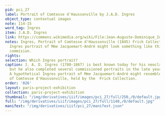 ```yaml
---
pid: pci_27
label: Portrait of Comtesse d'Haussonville by J.A.D. Ingres
object_type: contextual images
note: 114-15
word_tag: Ingres
item: J.A.D. Ingres
link: https://commons.wikimedia.org/wiki/File:Jean-Auguste-Dominique_Ingres_-_Comtesse_d%27Haussonville_-_Google_Art_Project.jpg
notes: Ingres, Portrait of Comtesse d'Haussonville (1845) Frick Collection. A hypothetical
  Ingres portrait of Mme Jacquemart-André might look something like this portrait
  commision.
rights: 
selection: Which Ingres portrait?
caption: J. A. D. Ingres (1780-1867) is best known today for his neoclassical paintings,
  but he also completed several commissioned portraits in the late years of his career.
  A hypothetical Ingres portrait of Mme Jacquemart-André might resemble his 1845 Portrait
  of Comtesse d'Haussonville, held by the  Frick Collection.
order: '026'
layout: paris-project-exhibition
collection: paris-project-exhibition
thumbnail: "/img/derivatives/iiif/images/pci_27/full/250,/0/default.jpg"
full: "/img/derivatives/iiif/images/pci_27/full/1140,/0/default.jpg"
manifest: "/img/derivatives/iiif/pci_27/manifest.json"
---
```


